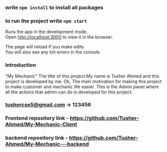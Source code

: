 ### write `npm install` to install all packages

### to run the project write `npm start`

Runs the app in the development mode.\
Open [http://localhost:3000](http://localhost:3000) to view it in the browser.

The page will reload if you make edits.\
You will also see any lint errors in the console.

### Introduction

"My Mechanic" The title of this project.My name is Tusher Ahmed and this project is developed by me. Ok, The main motivation for making this project to make customer and mechanic life easier.
This is the Admin panel where all the actions that admin can do is developed for this project.

### tushercse5@gmail.com -> 123456

### Frontend repository link - https://github.com/Tusher-Ahmed/My-Mechanic-Client
### backend repository link - https://github.com/Tusher-Ahmed/My-Mechanic---backend
